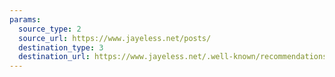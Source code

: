 ```yaml
---
params:
  source_type: 2
  source_url: https://www.jayeless.net/posts/
  destination_type: 3
  destination_url: https://www.jayeless.net/.well-known/recommendations.opml
---
```

